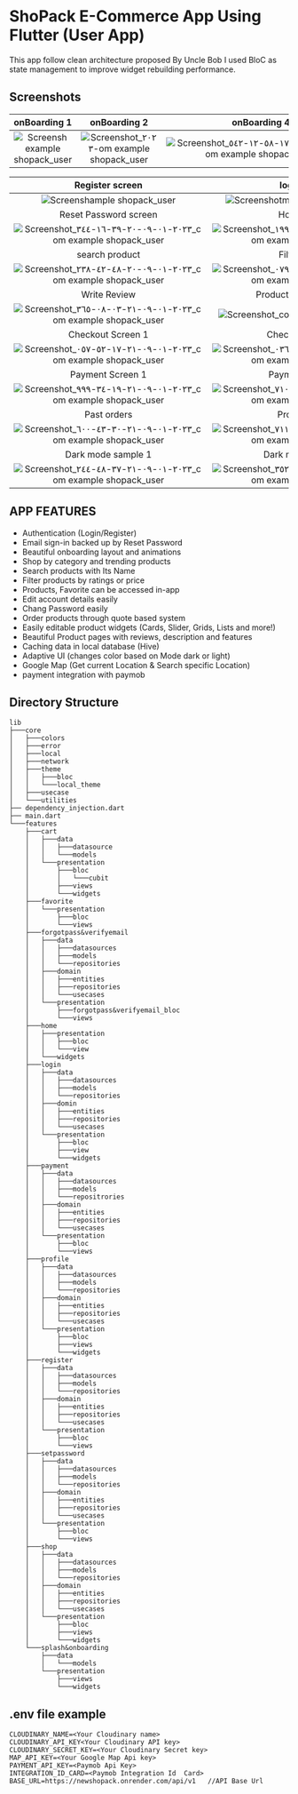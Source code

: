 # **ShoPack E-Commerce App Using Flutter (User App)**
This app follow clean architecture proposed By Uncle Bob 
I used BloC as state management to improve widget rebuilding performance. 


## Screenshots

  onBoarding 1                 |     onBoarding 2          |    onBoarding 4     | Splash Screen 
:-------------------------:|:-------------------------:|:-------------------------:|:-------------------------:
![Screensh example shopack_user](https://user-images.githubusercontent.com/55716560/211206667-f70ed1ce-d939-4d29-8d18-f789e4132560.jpg)|![Screenshot_٢٠٢٣-om example shopack_user](https://user-images.githubusercontent.com/55716560/211206730-1625cd49-fd06-4a80-9111-6d70cf81691e.jpg)|![Screenshot_٢٠٢٣-٠١-٠٨-١٧-٥٨-١٢-٥٤٢_com example shopack_user](https://user-images.githubusercontent.com/55716560/211206832-1a7449c5-9029-4fcc-8864-87342e63f399.jpg)|![Screenshot__com example shopack_user](https://user-images.githubusercontent.com/55716560/211206813-7759b021-f436-41b3-ac35-faf69a6a9723.jpg)

Register screen                  |   login Screen      |  forgot password Screen |  verify Email Screen      
:-------------------------:|:-------------------------:|:-------------------------:|:-------------------------:
![Screenshample shopack_user](https://user-images.githubusercontent.com/55716560/211381857-7c8ad141-a375-4830-b63e-92d2914ac3fa.jpg)|![Screenshotm example shopack_user](https://user-images.githubusercontent.com/55716560/211381400-0da2d4f1-63b3-4b61-906c-7fe7666923ce.jpg)|![Screenshot_ example shopack_user](https://user-images.githubusercontent.com/55716560/211382446-255121dc-9f20-4100-8ddc-1e8fb1731a41.jpg)|![Screenshotom example shopack_user](https://user-images.githubusercontent.com/55716560/211382111-fc94439b-97d4-479b-aba4-004e604d2848.jpg)
Reset Password screen                  |   Home Screen      |  Shop Screen 1 |  shop Screen 2     
![Screenshot_٢٠٢٣-٠١-٠٩-٢٠-٣٩-١٦-٣٤٤_com example shopack_user](https://user-images.githubusercontent.com/55716560/211383276-3ec09729-ad05-49b9-96a3-0c1696f91425.jpg)|![Screenshot_٢٠٢٣-٠١-٠٩-٢٠-٤١-٢٨-١٩٩_com example shopack_user](https://user-images.githubusercontent.com/55716560/211383785-6fff6d98-55e8-4ba5-805d-346ed619e8cd.jpg)|![Screenshot_٢٠٢٣-٠١-٠٩-٢٠-٤٢-٠٢-٧٢٩_com example shopack_user](https://user-images.githubusercontent.com/55716560/211384122-64ede600-a965-4d88-8b73-60ce0fa979a6.jpg)|![Screenshot_٢٠٢٣-٠١-٠٩-٢٠-٤٤-٣٥-٣٣٩_com example shopack_user](https://user-images.githubusercontent.com/55716560/211384205-28ebc641-15c7-48cd-a653-482349ec68a0.jpg)
search product                   |   Filter Product       |  Product Detalis Screen 1 |  Product Detalis Screen 2     
![Screenshot_٢٠٢٣-٠١-٠٩-٢٠-٤٨-٤٢-٢٣٨_com example shopack_user](https://user-images.githubusercontent.com/55716560/211384929-9ffed378-06ce-4230-8ff2-87a086aa8639.jpg)|![Screenshot_٢٠٢٣-٠١-٠٩-٢٠-٤٩-٢٥-٠٧٩_com example shopack_user](https://user-images.githubusercontent.com/55716560/211385067-7a8f3aa5-bfb6-4a27-ac8c-c49041fe3202.jpg)|![Screenshot_٢٠٢٣-٠١-٠٩-٢٠-٥١-٥٨-٣٤١_com example shopack_user](https://user-images.githubusercontent.com/55716560/211385545-23269a70-f9ae-4854-80c9-eb1e4a19a7f9.jpg)|![Screenshot_٢٠٢٣-٠١-٠٩-٢٠-٥٢-١٣-٣٠٩_com example shopack_user](https://user-images.githubusercontent.com/55716560/211385578-fa9176cd-2450-46bc-aea6-a369124b6edf.jpg)
Write Review                | Product Reviews Screen     |  Favorite Screen |  Cart Screen  
![Screenshot_٢٠٢٣-٠١-٠٩-٢١-٠٣-٠٨-٣٦٥_com example shopack_user](https://user-images.githubusercontent.com/55716560/211387574-6b3c9397-95b5-490c-98dd-415691fbae75.jpg)|![Screenshot_com example shopack_user](https://user-images.githubusercontent.com/55716560/211387595-3efa8f26-047f-4418-94c2-3c7f30f8777d.jpg)|![Screenshot_٢٠٢٣-٠١-٠٩-٢١-٠٧-٣٣-٨٤٠_com example shopack_user](https://user-images.githubusercontent.com/55716560/211389216-18051a6e-a777-470f-ac4e-9ca6721b426d.jpg)|![Screenshot_٢٠٢٣-٠١-٠٩-٢١-١٧-٤٠-٣٠٧_com example shopack_user](https://user-images.githubusercontent.com/55716560/211390664-ad7dc996-2b1f-46da-b48e-01171eb9c0a9.jpg)
Checkout Screen 1             | Checkout Screen 2    |  Map Screen | Search map 
![Screenshot_٢٠٢٣-٠١-٠٩-٢١-١٧-٥٢-٠٥٧_com example shopack_user](https://user-images.githubusercontent.com/55716560/211390877-52f37e43-d7ee-4eca-8909-b4d04ca1cdf4.jpg)|![Screenshot_٢٠٢٣-٠١-٠٩-٢١-١٨-١٦-٠٣٦_com example shopack_user](https://user-images.githubusercontent.com/55716560/211390969-5aebdf99-e4e9-4824-ae2c-e2a126ebedad.jpg)|![Screenshot_٢٠٢٣-٠١-٠٩-٢١-١٨-٤٨-٠٩٨_com example shopack_user](https://user-images.githubusercontent.com/55716560/211391120-53826c7e-ee6a-4f3c-adc8-88bf72299853.jpg)|![Screenshot_٢٠٢٣-٠١-٠٩-٢١-١٨-٣٤-٥٩١_com example shopack_user](https://user-images.githubusercontent.com/55716560/211391164-9c907fac-c299-4c81-a770-60c7919366bd.jpg)
Payment Screen 1             | Payment Screen 2    |  Success Screen | Active orders 
![Screenshot_٢٠٢٣-٠١-٠٩-٢١-١٩-٣٤-٩٩٩_com example shopack_user](https://user-images.githubusercontent.com/55716560/211391638-eef0e1f2-dfdb-4cb8-b57a-8d02a2fb971e.jpg)|![Screenshot_٢٠٢٣-٠١-٠٩-٢١-٢٠-٥٤-٧١٠_com example shopack_user](https://user-images.githubusercontent.com/55716560/211391730-dd8487cb-ec3e-498b-a604-2e1b3dae13bf.jpg)|![Screenshot_٢٠٢٣-٠١-٠٩-٢١-٢١-٠٠-٨٦٠_com example shopack_user](https://user-images.githubusercontent.com/55716560/211391850-c0c13db0-a379-4ae3-8a59-59fd69cc2ddd.jpg)|![Screenshot_٢٠٢٣-٠١-٠٩-٢١-٣٠-٤٠-٥٣٢_com example shopack_user](https://user-images.githubusercontent.com/55716560/211392118-20fab90a-52e0-4810-a4d7-74a56b95fe51.jpg)
Past orders           | Profile Screen    |  Update Profile Screen | change password
![Screenshot_٢٠٢٣-٠١-٠٩-٢١-٣٠-٤٣-٦٠٠_com example shopack_user](https://user-images.githubusercontent.com/55716560/211393010-60f07a52-659a-48e8-ba4b-27249301bdad.jpg)|![Screenshot_٢٠٢٣-٠١-٠٩-٢١-٣٧-٠٨-٧١١_com example shopack_user](https://user-images.githubusercontent.com/55716560/211394125-2c45e58d-1acb-4c83-91e1-27970e4c0035.jpg)|![Screenshot_om example shopack_user](https://user-images.githubusercontent.com/55716560/211393892-81c70bb1-459b-4c4f-ba29-153d926c9481.jpg)|![Screenshot_٢٠٢٣-٠١-٠٩-٢١-٣٧-٣٦-٨٣٤_com example shopack_user](https://user-images.githubusercontent.com/55716560/211394300-bb4faac6-6aa8-4109-bfdb-26560663263c.jpg)
Dark mode sample 1           | Dark mode sample 2     | Dark mode sample 3  | No Internet Status 
![Screenshot_٢٠٢٣-٠١-٠٩-٢١-٣٧-٤٨-٢٤٤_com example shopack_user](https://user-images.githubusercontent.com/55716560/211394475-382c4af2-8b67-4c43-b663-b7c53fa1b218.jpg)|![Screenshot_٢٠٢٣-٠١-٠٩-٢١-٣٨-١٩-٣٥٢_com example shopack_user](https://user-images.githubusercontent.com/55716560/211394512-ac9650dd-0aab-47cd-93e1-77381461048f.jpg)|![Screenshot_٢٠٢٣-٠١-٠٩-٢١-٣٨-١٢-٩٥٤_com example shopack_user](https://user-images.githubusercontent.com/55716560/211394599-a85fbf5f-83de-4b01-8600-dff9eda8f568.jpg)|![Screenshot_٢٠٢٣-٠١-٠٩-٢١-٤٦-٣٧-٩٠٣_com example shopack_user](https://user-images.githubusercontent.com/55716560/211394911-93918279-35e8-44bf-bcd2-22a002799615.jpg)


## APP FEATURES 

* Authentication (Login/Register) 
* Email sign-in backed up by Reset Password 
* Beautiful onboarding layout and animations 
* Shop by category and trending products 
* Search products with Its Name 
* Filter products by ratings or price 
* Products, Favorite can be accessed in-app 
* Edit account details easily 
* Chang Password easily
* Order products through quote based system 
* Easily editable product widgets (Cards, Slider, Grids, Lists and more!) 
* Beautiful Product pages with reviews, description and features 
* Caching data in local database (Hive) 
* Adaptive UI (changes color based on Mode dark or light)
* Google Map (Get current Location & Search specific Location)
* payment integration with paymob

## Directory Structure
```
lib
├───core
│   ├───colors
│   ├───error
│   ├───local
│   ├───network
│   ├───theme
│   │   ├───bloc
│   │   └───local_theme
│   ├───usecase
│   └───utilities
├── dependency_injection.dart
├── main.dart
└───features
    ├───cart
    │   ├───data
    │   │   ├───datasource       
    │   │   └───models
    │   └───presentation
    │       ├───bloc
    │       │   └───cubit        
    │       ├───views
    │       └───widgets
    ├───favorite
    │   └───presentation
    │       ├───bloc
    │       └───views
    ├───forgotpass&verifyemail   
    │   ├───data
    │   │   ├───datasources      
    │   │   ├───models
    │   │   └───repositories     
    │   ├───domain
    │   │   ├───entities
    │   │   ├───repositories     
    │   │   └───usecases
    │   └───presentation
    │       ├───forgotpass&verifyemail_bloc
    │       └───views
    ├───home
    │   ├───presentation
    │   │   ├───bloc
    │   │   └───view
    │   └───widgets
    ├───login
    │   ├───data
    │   │   ├───datasources
    │   │   ├───models
    │   │   └───repositories
    │   ├───domin
    │   │   ├───entities
    │   │   ├───repositories
    │   │   └───usecases
    │   └───presentation
    │       ├───bloc
    │       ├───view
    │       └───widgets
    ├───payment
    │   ├───data
    │   │   ├───datasources
    │   │   ├───models
    │   │   └───repositrories
    │   ├───domain
    │   │   ├───entities
    │   │   ├───repositories
    │   │   └───usecases
    │   └───presentation
    │       ├───bloc
    │       └───views
    ├───profile
    │   ├───data
    │   │   ├───datasources
    │   │   ├───models
    │   │   └───repositories
    │   ├───domain
    │   │   ├───entities
    │   │   ├───repositories
    │   │   └───usecases
    │   └───presentation
    │       ├───bloc
    │       ├───views
    │       └───widgets
    ├───register
    │   ├───data
    │   │   ├───datasources
    │   │   ├───models
    │   │   └───repositories
    │   ├───domain
    │   │   ├───entities
    │   │   ├───repositories
    │   │   └───usecases
    │   └───presentation
    │       ├───bloc
    │       └───views
    ├───setpassword
    │   ├───data
    │   │   ├───datasources
    │   │   ├───models
    │   │   └───repositories
    │   ├───domain
    │   │   ├───entities
    │   │   ├───repositories
    │   │   └───usecases
    │   └───presentation
    │       ├───bloc
    │       └───views
    ├───shop
    │   ├───data
    │   │   ├───datasources
    │   │   ├───models
    │   │   └───repositories
    │   ├───domain
    │   │   ├───entities
    │   │   ├───repositories
    │   │   └───usecases
    │   └───presentation
    │       ├───bloc
    │       ├───views
    │       └───widgets
    └───splash&onboarding
        ├───data
        │   └───models
        └───presentation
            ├───views
            └───widgets
```
## .env file example 
```
CLOUDINARY_NAME=<Your Cloudinary name>
CLOUDINARY_API_KEY<Your Cloudinary API key>
CLOUDINARY_SECRET_KEY=<Your Cloudinary Secret key>
MAP_API_KEY=<Your Google Map Api key>
PAYMENT_API_KEY=<Paymob Api Key>
INTEGRATION_ID_CARD=<Paymob Integration Id  Card>
BASE_URL=https://newshopack.onrender.com/api/v1   //API Base Url
```



